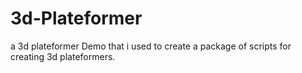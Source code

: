 # 3d-Plateformer
a 3d plateformer Demo that i used to create a package of scripts for creating 3d plateformers.

